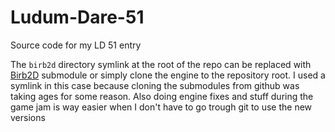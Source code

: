 # Ludum-Dare-51
Source code for my LD 51 entry

The `birb2d` directory symlink at the root of the repo can be replaced with [Birb2D](https://github.com/Toasterbirb/Birb2D) submodule or simply clone the engine to the repository root. I used a symlink in this case because cloning the submodules from github was taking ages for some reason. Also doing engine fixes and stuff during the game jam is way easier when I don't have to go trough git to use the new versions

